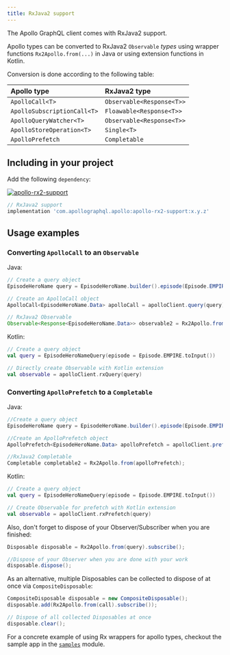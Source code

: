 ```yaml
---
title: RxJava2 support 
---
```


The Apollo GraphQL client comes with RxJava2 support.

Apollo types can be converted to RxJava2 `Observable` *types* using wrapper functions `Rx2Apollo.from(...)` in Java or using extension functions in Kotlin.

Conversion is done according to the following table:

| Apollo type |  RxJava2 type|
| :--- | :--- |
| `ApolloCall<T>` | `Observable<Response<T>>` |
| `ApolloSubscriptionCall<T>` | `Floawable<Response<T>>` |
| `ApolloQueryWatcher<T>` | `Observable<Response<T>>` |
| `ApolloStoreOperation<T>` | `Single<T>` |
| `ApolloPrefetch` | `Completable` |

## Including in your project

Add the following `dependency`:

[ ![apollo-rx2-support](https://img.shields.io/bintray/v/apollographql/android/apollo-rx2-support.svg?label=apollo-rx2-support) ](https://bintray.com/apollographql/android/apollo-rx2-support/_latestVersion)
```gradle
// RxJava2 support
implementation 'com.apollographql.apollo:apollo-rx2-support:x.y.z'
```

## Usage examples

### Converting `ApolloCall` to an `Observable`

Java:
```java
// Create a query object
EpisodeHeroName query = EpisodeHeroName.builder().episode(Episode.EMPIRE).build();

// Create an ApolloCall object
ApolloCall<EpisodeHeroName.Data> apolloCall = apolloClient.query(query);

// RxJava2 Observable
Observable<Response<EpisodeHeroName.Data>> observable2 = Rx2Apollo.from(apolloCall);
```

Kotlin:
```kotlin
// Create a query object
val query = EpisodeHeroNameQuery(episode = Episode.EMPIRE.toInput())

// Directly create Observable with Kotlin extension
val observable = apolloClient.rxQuery(query)
```


### Converting `ApolloPrefetch` to a `Completable`

Java:
```java
//Create a query object
EpisodeHeroName query = EpisodeHeroName.builder().episode(Episode.EMPIRE).build();

//Create an ApolloPrefetch object
ApolloPrefetch<EpisodeHeroName.Data> apolloPrefetch = apolloClient.prefetch(query);

//RxJava2 Completable
Completable completable2 = Rx2Apollo.from(apolloPrefetch);
```

Kotlin:
```kotlin
// Create a query object
val query = EpisodeHeroNameQuery(episode = Episode.EMPIRE.toInput())

// Create Observable for prefetch with Kotlin extension
val observable = apolloClient.rxPrefetch(query)
```

Also, don't forget to dispose of your Observer/Subscriber when you are finished:
```java
Disposable disposable = Rx2Apollo.from(query).subscribe();

//Dispose of your Observer when you are done with your work
disposable.dispose();
```
As an alternative, multiple Disposables can be collected to dispose of at once via `CompositeDisposable`:
```java
CompositeDisposable disposable = new CompositeDisposable();
disposable.add(Rx2Apollo.from(call).subscribe());

// Dispose of all collected Disposables at once
disposable.clear();
```


For a concrete example of using Rx wrappers for apollo types, checkout the sample app in the [`samples`](https://github.com/apollographql/apollo-android/tree/master/samples) module.
